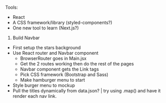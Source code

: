 Tools:
- React
- A CSS framework/library (styled-components?)
- One new tool to learn (Next.js?)

1. Build Navbar
  - First setup the stars background
  - Use React router and Navbar component
    - BrowserRouter goes in Main.jsx
    - Get the 2 routes working then do the rest of the pages
    - Navbar component gets the Link tags
    - Pick CSS framework (Bootstrap and Sass)
    - Make hamburger menu to start
  - Style burger menu to mockup
  - Pull the titles dynamically from data.json? | try using .map() and have it render each nav link.